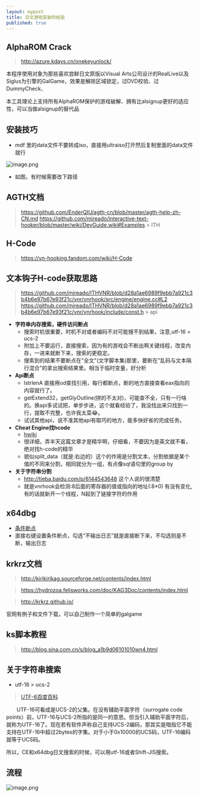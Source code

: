 ```yaml
---
layout: mypost
title: 日文游戏安装的经验
published: true
---
```

## AlphaROM Crack

> http://azure.kdays.cn/onekeyunlock/

本程序使用对象为那些喜欢尝鲜日文原版以Visual Arts公司设计的RealLive以及Siglus为引擎的GalGame，效果是解除区域锁定，过DVD校验、过DummyCheck、

本工具理论上支持所有AlphaROM保护的游戏破解、拥有比alsignup更好的适应性，可以当做alsignup的替代品

## 安装技巧
- mdf 里的data文件不要转成iso，直接用ultraiso打开然后复制里面的data文件就行

![image.png](https://i.loli.net/2020/04/04/6zsuOhEqZJrp9AP.png)

- 如图，有时候需要改下路径

## AGTH文档
> https://github.com/EnderQIU/agth-cn/blob/master/agth-help-zh-CN.md
> https://github.com/mireado/interactive-text-hooker/blob/master/wiki/DevGuide.wiki#Examples > ITH

## H-Code
> https://vn-hooking.fandom.com/wiki/H-Code

## 文本钩子H-code获取思路
> https://github.com/mireado/ITHVNR/blob/d28a1ae6989f9ebb7a921c3b4b6e97b67e93f21c/vnr/vnrhook/src/engine/engine.cc#L2
> https://github.com/mireado/ITHVNR/blob/d28a1ae6989f9ebb7a921c3b4b6e97b67e93f21c/vnr/vnrhook/include/const.h  > api

- **字符串内存搜索，硬件访问断点**
	- 搜索时机很重要，时机不对或者编码不对可能搜不到结果，注意,utf-16 = ucs-2
	- 附加上不要运行，直接搜索，因为有的游戏会不断出啊关键线程，改变内存，一进来就断下来，搜索的更稳定。
   - 搜索到的结果不要断点在"全文"(文字脚本集)那里，要断在"乱码与文本隔行混合"的拿出搜索结果里。相当于临时变量，好分析
- **Api断点**
	- lstrlenA 直接用od查找引用，每行都断点，断的地方直接查看eax指向的内容就行了。
   - getExtend32，getGlyOutline(拼的不太对)，可能查不全，只有一行啥的。换api多试试把，单步步进，这个就看经验了，我没找出来只找到一行，提取不完整，也许我太菜😂。
   - 试试其他api，说不准其他api有取巧的地方，能多快好省的完成任务。
- **Cheat Engine找hcode**
   - [hwiki](https://wiki.anime-sharing.com/hgames/index.php?title=AGTH/Tutorial)
   - 很详细，弄半天这篇文章才是精华啊，仔细看，不要因为是英文就不看，绝对找h-code的精华
   - 貌似split_data（就是:右边的）这个的作用是分割文本，分割依据是某个值的不同来分割，相同就分为一组，有点像sql语句里的group by
- **关于字符串分割**
	- http://tieba.baidu.com/p/6144543648 这个人说的很清楚
	- 就是vnrhook会检测:8后面的寄存器的值或指向的地址(:8*0) 有没有变化,有的话就新开一个线程，N起到了链接字符的作用




## x64dbg
- [条件断点](https://bbs.pediy.com/thread-251385.htm)
- 直接右键设置条件断点，勾选“不输出日志”就是直接断下来，不勾选则是不断，输出日志

## krkrz文档
> http://kirikirikag.sourceforge.net/contents/index.html

> https://hydrozoa.felisworks.com/doc/KAG3Doc/contents/index.html

> http://krkrz.github.io/

官网有例子和文件下载，可以自己制作一个简单的galgame

## ks脚本教程
> http://blog.sina.com.cn/s/blog_a1b9d06101010wn4.html


## 关于字符串搜索

- utf-16 > ucs-2

> [UTF-6百度百科](https://baike.baidu.com/item/UTF-16/9032026?fr=aladdin)


&emsp;&emsp;UTF-16可看成是UCS-2的父集。在没有辅助平面字符（surrogate code points）前，UTF-16与UCS-2所指的是同一的意思。但当引入辅助平面字符后，就称为UTF-16了。现在若有软件声称自己支持UCS-2编码，那其实是暗指它不能支持在UTF-16中超过2bytes的字集。对于小于0x10000的UCS码，UTF-16编码就等于UCS码。

所以，CE和x64dbg日文搜索的时候，可以用utf-16或者Shift-JIS搜索。

## 流程
![image.png](https://i.loli.net/2020/01/08/NQJjDxB3lPncoZe.png)

